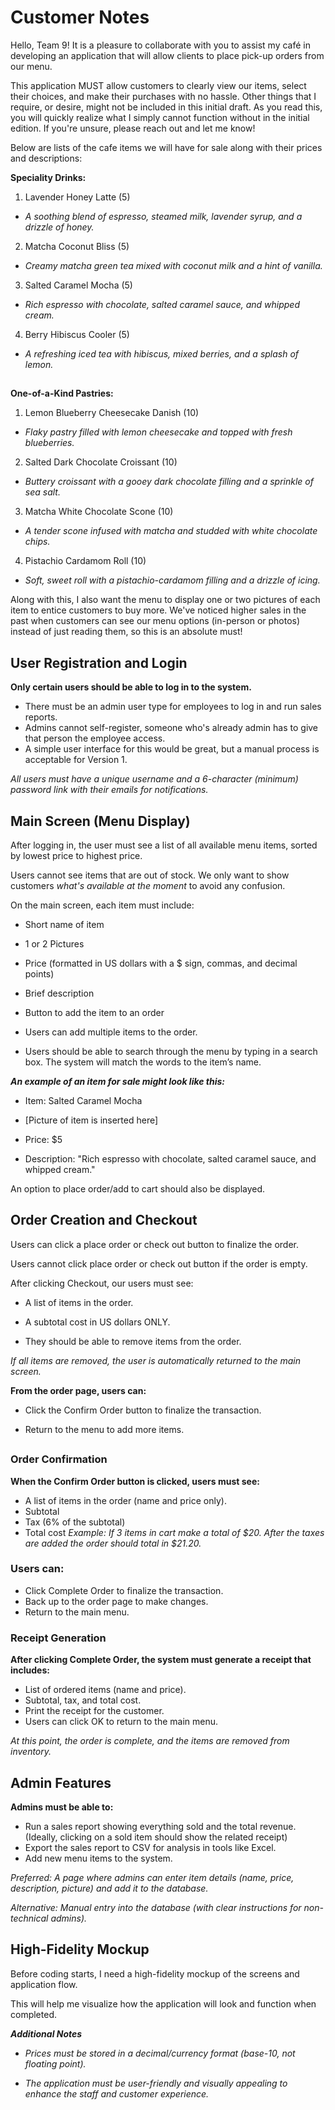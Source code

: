 # Customer Notes
Hello, Team 9! It is a pleasure to collaborate with you to assist my café in developing an application that will allow clients to place pick-up orders from our menu.

This application MUST allow customers to clearly view our items, select their choices, and make their purchases with no hassle. Other things that I require, or desire, might not be included in this initial draft. As you read this, you will quickly realize what I simply cannot function without in the initial edition. If you're unsure, please reach out and let me know!

Below are lists of the cafe items we will have for sale along with their prices and descriptions:

**Speciality Drinks:**

1. Lavender Honey Latte (5)
- *A soothing blend of espresso, steamed milk, lavender syrup, and a drizzle of honey.*

2.	Matcha Coconut Bliss (5)
- *Creamy matcha green tea mixed with coconut milk and a hint of vanilla.*

3.	Salted Caramel Mocha (5)
- *Rich espresso with chocolate, salted caramel sauce, and whipped cream.*

4.	Berry Hibiscus Cooler (5)
- *A refreshing iced tea with hibiscus, mixed berries, and a splash of lemon.*

##

**One-of-a-Kind Pastries:**
1.	Lemon Blueberry Cheesecake Danish (10)
- *Flaky pastry filled with lemon cheesecake and topped with fresh blueberries.*
   
2.	Salted Dark Chocolate Croissant (10)
- *Buttery croissant with a gooey dark chocolate filling and a sprinkle of sea salt.*
   
3.	Matcha White Chocolate Scone (10)
- *A tender scone infused with matcha and studded with white chocolate chips.*
   
4.	Pistachio Cardamom Roll (10)
- *Soft, sweet roll with a pistachio-cardamom filling and a drizzle of icing.*


Along with this, I also want the menu to display one or two pictures of each item to entice customers to buy more. We've noticed higher sales in the past when customers can see our menu options (in-person or photos) instead of just reading them, so this is an absolute must!

## User Registration and Login

**Only certain users should be able to log in to the system.**

- There must be an admin user type for employees to log in and run sales reports.
- Admins cannot self-register, someone who's already admin has to give that person the employee access.
- A simple user interface for this would be great, but a manual process is acceptable for Version 1.

*All users must have a unique username and a 6-character (minimum) password link with their emails for notifications.*

## Main Screen (Menu Display)

After logging in, the user must see a list of all available menu items, sorted by lowest price to highest price.

Users cannot see items that are out of stock. We only want to show customers *what's available at the moment* to avoid any confusion.

On the main screen, each item must include:

-	Short name of item

-	1 or 2 Pictures

- Price (formatted in US dollars with a $ sign, commas, and decimal points)

-	Brief description

-	Button to add the item to an order

-	Users can add multiple items to the order.

-	Users should be able to search through the menu by typing in a search box. The system will match the words to the item’s name.

_**An example of an item for sale might look like this:**_

-	Item: Salted Caramel Mocha

-	[Picture of item is inserted here]

-	Price: $5

-	Description: "Rich espresso with chocolate, salted caramel sauce, and whipped cream."

An option to place order/add to cart should also be displayed.

## Order Creation and Checkout

Users can click a place order or check out button to finalize the order.

Users cannot click place order or check out button if the order is empty.

After clicking Checkout, our users must see:

-	A list of items in the order.

-	A subtotal cost in US dollars ONLY.

-	They should be able to remove items from the order.

*If all items are removed, the user is automatically returned to the main screen.*

**From the order page, users can:**

- Click the Confirm Order button to finalize the transaction.

- Return to the menu to add more items.

##

### Order Confirmation
**When the Confirm Order button is clicked, users must see:**
-	A list of items in the order (name and price only).
-	Subtotal
-	Tax (6% of the subtotal)
-	Total cost
*Example: If 3 items in cart make a total of $20. After the taxes are added the order should total in $21.20.*

### Users can:
-	Click Complete Order to finalize the transaction.
-	Back up to the order page to make changes.
-	Return to the main menu.

### Receipt Generation
**After clicking Complete Order, the system must generate a receipt that includes:**
-	List of ordered items (name and price).
-	Subtotal, tax, and total cost.
-	Print the receipt for the customer.
-	Users can click OK to return to the main menu.
  
*At this point, the order is complete, and the items are removed from inventory.*

## Admin Features

**Admins must be able to:**
-	Run a sales report showing everything sold and the total revenue. (Ideally, clicking on a sold item should show the related receipt)
-	Export the sales report to CSV for analysis in tools like Excel.
-	Add new menu items to the system.
  
*Preferred: A page where admins can enter item details (name, price, description, picture) and add it to the database.*

*Alternative: Manual entry into the database (with clear instructions for non-technical admins).*

## High-Fidelity Mockup
Before coding starts, I need a high-fidelity mockup of the screens and application flow.

This will help me visualize how the application will look and function when completed.
  
_**Additional Notes**_

-	_Prices must be stored in a decimal/currency format (base-10, not floating point)._
  
-	_The application must be user-friendly and visually appealing to enhance the staff and customer experience._
